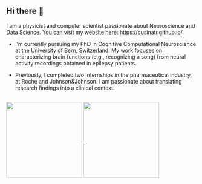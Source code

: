 ## Hi there 👋

I am a physicist and computer scientist passionate about Neuroscience and Data Science. You can visit my website here: https://cusinatr.github.io/

- I’m currently pursuing my PhD in Cognitive Computational Neuroscience at the University of Bern, Switzerland. My work focuses on characterizing brain functions (e.g., recognizing a song) from neural activity recordings obtained in epilepsy patients.

- Previously, I completed two internships in the pharmaceutical industry, at Roche and Johnson&Johnson. I am passionate about translating research findings into a clinical context.

##
<a href="https://github.com/anuraghazra/github-readme-stats">
  <img height=200 align="center" src="https://github-readme-stats.vercel.app/api?username=cusinatr&theme=dracula&show_icons=true&hide=contribs,issues&rank_icon=percentile&card_width=350" />
</a>
<a href="https://github.com/anuraghazra/convoychat">
  <img height=200 align="center" src="https://github-readme-stats.vercel.app/api/top-langs?username=cusinatr&theme=dracula&layout=compact&langs_count=8&card_width=300" />
</a>

<!--
**cusinatr/cusinatr** is a ✨ _special_ ✨ repository because its `README.md` (this file) appears on your GitHub profile.

Here are some ideas to get you started:

- 🔭 I’m currently working on ...
- 🌱 I’m currently learning ...
- 👯 I’m looking to collaborate on ...
- 🤔 I’m looking for help with ...
- 💬 Ask me about ...
- 📫 How to reach me: ...
- 😄 Pronouns: ...
- ⚡ Fun fact: ...
-->
